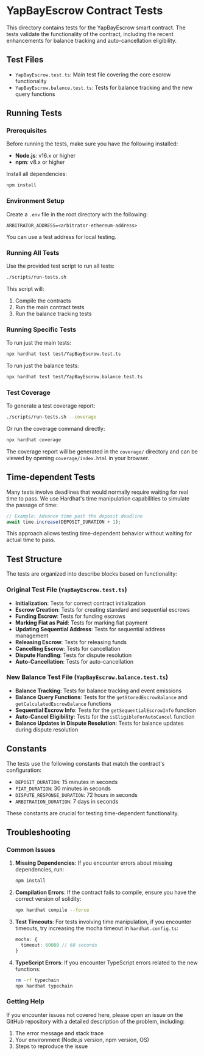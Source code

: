 # YapBayEscrow Contract Tests

This directory contains tests for the YapBayEscrow smart contract. The tests validate the functionality of the contract, including the recent enhancements for balance tracking and auto-cancellation eligibility.

## Test Files

- `YapBayEscrow.test.ts`: Main test file covering the core escrow functionality
- `YapBayEscrow.balance.test.ts`: Tests for balance tracking and the new query functions

## Running Tests

### Prerequisites

Before running the tests, make sure you have the following installed:

- **Node.js**: v16.x or higher
- **npm**: v8.x or higher

Install all dependencies:

```bash
npm install
```

### Environment Setup

Create a `.env` file in the root directory with the following:

```plaintext
ARBITRATOR_ADDRESS=<arbitrator-ethereum-address>
```

You can use a test address for local testing.

### Running All Tests

Use the provided test script to run all tests:

```bash
./scripts/run-tests.sh
```

This script will:
1. Compile the contracts
2. Run the main contract tests
3. Run the balance tracking tests

### Running Specific Tests

To run just the main tests:

```bash
npx hardhat test test/YapBayEscrow.test.ts
```

To run just the balance tests:

```bash
npx hardhat test test/YapBayEscrow.balance.test.ts
```

### Test Coverage

To generate a test coverage report:

```bash
./scripts/run-tests.sh --coverage
```

Or run the coverage command directly:

```bash
npx hardhat coverage
```

The coverage report will be generated in the `coverage/` directory and can be viewed by opening `coverage/index.html` in your browser.

## Time-dependent Tests

Many tests involve deadlines that would normally require waiting for real time to pass. We use Hardhat's time manipulation capabilities to simulate the passage of time:

```typescript
// Example: Advance time past the deposit deadline
await time.increase(DEPOSIT_DURATION + 1);
```

This approach allows testing time-dependent behavior without waiting for actual time to pass.

## Test Structure

The tests are organized into describe blocks based on functionality:

### Original Test File (`YapBayEscrow.test.ts`)
- **Initialization**: Tests for correct contract initialization
- **Escrow Creation**: Tests for creating standard and sequential escrows
- **Funding Escrow**: Tests for funding escrows
- **Marking Fiat as Paid**: Tests for marking fiat payment
- **Updating Sequential Address**: Tests for sequential address management
- **Releasing Escrow**: Tests for releasing funds
- **Cancelling Escrow**: Tests for cancellation
- **Dispute Handling**: Tests for dispute resolution
- **Auto-Cancellation**: Tests for auto-cancellation

### New Balance Test File (`YapBayEscrow.balance.test.ts`)
- **Balance Tracking**: Tests for balance tracking and event emissions
- **Balance Query Functions**: Tests for the `getStoredEscrowBalance` and `getCalculatedEscrowBalance` functions
- **Sequential Escrow Info**: Tests for the `getSequentialEscrowInfo` function
- **Auto-Cancel Eligibility**: Tests for the `isEligibleForAutoCancel` function
- **Balance Updates in Dispute Resolution**: Tests for balance updates during dispute resolution

## Constants

The tests use the following constants that match the contract's configuration:

- `DEPOSIT_DURATION`: 15 minutes in seconds
- `FIAT_DURATION`: 30 minutes in seconds
- `DISPUTE_RESPONSE_DURATION`: 72 hours in seconds
- `ARBITRATION_DURATION`: 7 days in seconds

These constants are crucial for testing time-dependent functionality.

## Troubleshooting

### Common Issues

1. **Missing Dependencies**:
   If you encounter errors about missing dependencies, run:
   ```bash
   npm install
   ```

2. **Compilation Errors**:
   If the contract fails to compile, ensure you have the correct version of solidity:
   ```bash
   npx hardhat compile --force
   ```

3. **Test Timeouts**:
   For tests involving time manipulation, if you encounter timeouts, try increasing the mocha timeout in `hardhat.config.ts`:
   ```typescript
   mocha: {
     timeout: 60000 // 60 seconds
   }
   ```

4. **TypeScript Errors**:
   If you encounter TypeScript errors related to the new functions:
   ```bash
   rm -rf typechain
   npx hardhat typechain
   ```

### Getting Help

If you encounter issues not covered here, please open an issue on the GitHub repository with a detailed description of the problem, including:

1. The error message and stack trace
2. Your environment (Node.js version, npm version, OS)
3. Steps to reproduce the issue